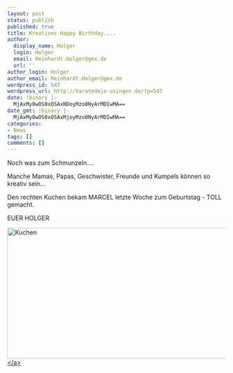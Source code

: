 ```yaml
---
layout: post
status: publish
published: true
title: Kreatives Happy Birthday....
author:
  display_name: Holger
  login: Holger
  email: Reinhardt.Holger@gmx.de
  url: ''
author_login: Holger
author_email: Reinhardt.Holger@gmx.de
wordpress_id: 547
wordpress_url: http://karatedojo-usingen.de/?p=547
date: !binary |-
  MjAxMy0wOS0xOSAxNDoyMzo0NyArMDIwMA==
date_gmt: !binary |-
  MjAxMy0wOS0xOSAxMjoyMzo0NyArMDIwMA==
categories:
- News
tags: []
comments: []
---
```

<p>Noch was zum Schmunzeln....</p>
<p>Manche Mamas, Papas, Geschwister, Freunde und Kumpels k&ouml;nnen so kreativ sein...</p>
<p>Den rechten Kuchen bekam MARCEL letzte Woche zum Geburtstag - TOLL gemacht.</p>
<p>EUER HOLGER</p>
<p><a href="http:&#47;&#47;karatedojo-usingen.de&#47;2013&#47;09&#47;19&#47;kreatives-happy-birthday&#47;kuchen&#47;" rel="attachment wp-att-548"><img src="http:&#47;&#47;karatedojo-usingen.de&#47;wp-content&#47;uploads&#47;2013&#47;09&#47;Kuchen-1024x551.jpg" alt="Kuchen" width="560" height="301" class="aligncenter size-large wp-image-548" &#47;><&#47;a></p>
